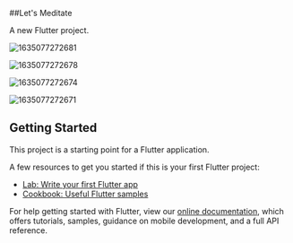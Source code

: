 ##Let's Meditate

A new Flutter project.

![1635077272681](https://user-images.githubusercontent.com/93077660/138593554-d61c0eab-0f76-44c6-b99d-3b73198bb091.jpg)


![1635077272678](https://user-images.githubusercontent.com/93077660/138593667-8a16e5e1-684f-45a0-8df3-fc68884714e6.jpg)

![1635077272674](https://user-images.githubusercontent.com/93077660/138593714-e7481b4e-8c91-4204-ac76-4d185e674ada.jpg)


![1635077272671](https://user-images.githubusercontent.com/93077660/138593780-48f1c65a-ae5b-4e56-bdc0-d2348e7c5d80.jpg)



## Getting Started

This project is a starting point for a Flutter application.

A few resources to get you started if this is your first Flutter project:

- [Lab: Write your first Flutter app](https://flutter.dev/docs/get-started/codelab)
- [Cookbook: Useful Flutter samples](https://flutter.dev/docs/cookbook)

For help getting started with Flutter, view our
[online documentation](https://flutter.dev/docs), which offers tutorials,
samples, guidance on mobile development, and a full API reference.
